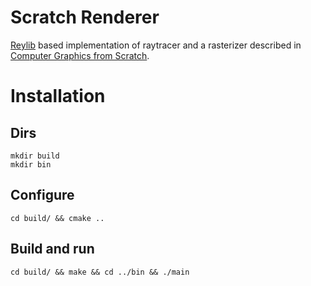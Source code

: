 # Scratch Renderer

[Reylib](https://www.raylib.com/) based implementation of raytracer and a rasterizer described in [Computer Graphics from Scratch](https://www.gabrielgambetta.com/computer-graphics-from-scratch/).

# Installation

## Dirs

```
mkdir build
mkdir bin
```

## Configure

```
cd build/ && cmake ..
```

## Build and run

```
cd build/ && make && cd ../bin && ./main
```
